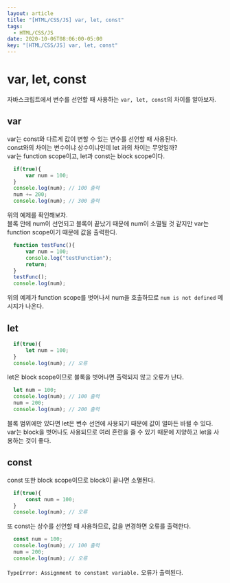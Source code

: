 ```yaml
---
layout: article
title: "[HTML/CSS/JS] var, let, const"
tags:
  - HTML/CSS/JS
date: 2020-10-06T08:06:00-05:00
key: "[HTML/CSS/JS] var, let, const"
---
```

# var, let, const

자바스크립트에서 변수를 선언할 때 사용하는 `var, let, const`의 차이를 알아보자.

<!--more-->

## var

var는 const와 다르게 값이 변할 수 있는 변수를 선언할 때 사용된다.<br>
const와의 차이는 변수이냐 상수이냐인데 let 과의 차이는 무엇일까?<br>
var는 function scope이고, let과 const는 block scope이다.<br>

```javascript
  if(true){
      var num = 100;
  }
  console.log(num); // 100 출력
  num += 200;
  console.log(num); // 300 출력
```

위의 예제를 확인해보자.<br>
블록 안에 num이 선언되고 블록이 끝났기 때문에 num이 소멸될 것 같지만 var는 function scope이기 때문에 값을 출력한다.<br>

```javascript
  function testFunc(){
      var num = 100;
      console.log("testFunction");
      return;
  }
  testFunc();
  console.log(num);
```

위의 예제가 function scope를 벗어나서 num을 호출하므로 `num is not defined` 메시지가 나온다.<br>

## let

```javascript
  if(true){
      let num = 100;
  }
  console.log(num); // 오류
```

let은 block scope이므로 블록을 벗어나면 출력되지 않고 오류가 난다.<br>

```javascript
  let num = 100;
  console.log(num); // 100 출력
  num = 200;
  console.log(num); // 200 출력
```

블록 범위에만 있다면 let은 변수 선언에 사용되기 때문에 값이 얼마든 바뀔 수 있다.<br>
var는 block을 벗어나도 사용되므로 여러 혼란을 줄 수 있기 때문에 지양하고 let을 사용하는 것이 좋다.<br>

## const

const 또한 block scope이므로 block이 끝나면 소멸된다.<br>

```javascript
  if(true){
      const num = 100;
  }
  console.log(num); // 오류
```

또 const는 상수를 선언할 때 사용하므로, 값을 변경하면 오류를 출력한다.<br>

```javascript
  const num = 100;
  console.log(num); // 100 출력
  num = 200;
  console.log(num); // 오류
```
`TypeError: Assignment to constant variable.` 오류가 출력된다.<br>